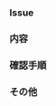 ### Issue

<!-- 関連するIssue, PR -->

### 内容

<!-- 変更内容が書かれたチェックリスト -->

### 確認手順

<!-- どのような手順を踏めば変更内容を確認できるか -->

### その他

<!-- 上記以外にも伝えたいこと -->
